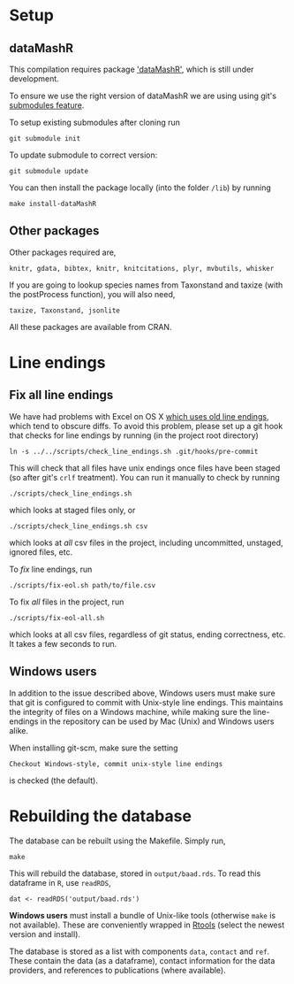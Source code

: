 
# Setup


## dataMashR

This compilation requires package ['dataMashR'](https://github.com/dfalster/dataMashR), which is still under development.

To ensure we use the right version of dataMashR we are using using git's [submodules feature](http://git-scm.com/book/en/Git-Tools-Submodules).

To setup existing submodules after cloning run

    git submodule init

To update submodule to correct version:

    git submodule update

You can then install the package locally (into the folder `/lib`) by running

    make install-dataMashR

## Other packages

Other packages required are,

    knitr, gdata, bibtex, knitr, knitcitations, plyr, mvbutils, whisker

If you are going to lookup species names from Taxonstand and taxize (with the postProcess function), you will also need,

    taxize, Taxonstand, jsonlite

All these packages are available from CRAN.


# Line endings

## Fix all line endings

We have had problems with Excel on OS X [which uses old line endings](http://developmentality.wordpress.com/2010/12/06/excel-2008-for-macs-csv-bug/), which tend to obscure diffs.  To avoid this problem, please set up a git hook that checks for line endings by running (in the project root directory)

	ln -s ../../scripts/check_line_endings.sh .git/hooks/pre-commit

This will check that all files have unix endings once files have been staged (so after git's `crlf` treatment).  You can run it manually to check by running

	./scripts/check_line_endings.sh

which looks at staged files only, or

	./scripts/check_line_endings.sh csv

which looks at *all* csv files in the project, including uncommitted, unstaged, ignored files, etc.

To *fix* line endings, run

	./scripts/fix-eol.sh path/to/file.csv

To fix *all* files in the project, run

	./scripts/fix-eol-all.sh

which looks at all csv files, regardless of git status, ending correctness, etc.  It takes a few seconds to run.

## Windows users

In addition to the issue described above, Windows users must make sure that git is configured to commit with Unix-style line endings. This maintains the integrity of files on a Windows machine, while making sure the line-endings in the repository can be used by Mac (Unix) and Windows users alike.

When installing git-scm, make sure the setting
  
    Checkout Windows-style, commit unix-style line endings

is checked (the default).


# Rebuilding the database

The database can be rebuilt using the Makefile. Simply run,

    make

This will rebuild the database, stored in `output/baad.rds`. To read this dataframe in `R`, use `readRDS`,

    dat <- readRDS('output/baad.rds')

**Windows users** must install a bundle of Unix-like tools (otherwise `make` is not available). These are conveniently wrapped in [Rtools](http://cran.r-project.org/bin/windows/Rtools/) (select the newest version and install).

The database is stored as a list with components `data`, `contact` and `ref`. These contain the data (as a dataframe), contact information for the data providers, and references to publications (where available).















